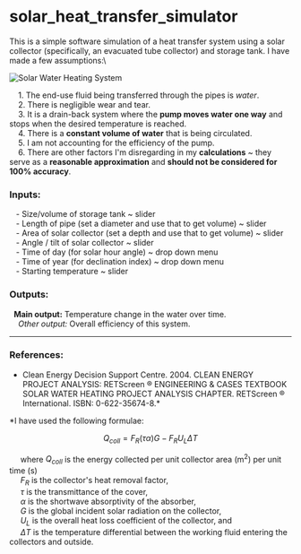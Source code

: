 # solar_heat_transfer_simulator

This is a simple software simulation of a heat transfer system using a solar collector (specifically, an evacuated tube collector) and storage tank. I have made a few assumptions:\

![Solar Water Heating System](/solar_heating_system.png.png)

&nbsp;&nbsp;&nbsp; 1. The end-use fluid being transferred through the pipes is *water*.\
&nbsp;&nbsp;&nbsp; 2. There is negligible wear and tear.\
&nbsp;&nbsp;&nbsp; 3. It is a drain-back system where the **pump moves water one way** and stops when the desired temperature is reached.\
&nbsp;&nbsp;&nbsp; 4. There is a **constant volume of water** that is being circulated.\
&nbsp;&nbsp;&nbsp; 5. I am not accounting for the efficiency of the pump.\
&nbsp;&nbsp;&nbsp; 6. There are other factors I'm disregarding in my **calculations** ~ they serve as a **reasonable approximation** and **should not be considered for 100% accuracy**.


### Inputs:
&nbsp;&nbsp; - Size/volume of storage tank ~ slider\
&nbsp;&nbsp; - Length of pipe (set a diameter and use that to get volume) ~ slider\
&nbsp;&nbsp; - Area of solar collector (set a depth and use that to get volume) ~ slider\
&nbsp;&nbsp; - Angle / tilt of solar collector ~ slider\
&nbsp;&nbsp; - Time of day (for solar hour angle) ~ drop down menu\
&nbsp;&nbsp; - Time of year (for declination index) ~ drop down menu\
&nbsp;&nbsp; - Starting temperature ~ slider

### Outputs:
 &nbsp;&nbsp;**Main output:** Temperature change in the water over time.\
 &nbsp;&nbsp;&nbsp;&nbsp;*Other output:* Overall efficiency of this system.

***

### References:
- Clean Energy Decision Support Centre. 2004. CLEAN ENERGY PROJECT ANALYSIS: RETScreen ® ENGINEERING & CASES TEXTBOOK SOLAR WATER HEATING PROJECT ANALYSIS CHAPTER. RETScreen ® International. ISBN: 0-622-35674-8.*

*I have used the following formulae:

$$
Q_{coll} = F_{R}(τα) G − F_{R}U_{L}ΔT
$$

&nbsp;&nbsp;&nbsp;&nbsp; where *Q<sub>coll</sub>* is the energy collected per unit collector area (m<sup>2</sup>) per unit time (s)\
	 &nbsp;&nbsp;&nbsp;&nbsp; *F<sub>R</sub>* is the collector's heat removal factor,\
	 &nbsp;&nbsp;&nbsp;&nbsp; *τ* is the transmittance of the cover,\
	 &nbsp;&nbsp;&nbsp;&nbsp; *α* is the shortwave absorptivity of the absorber,\
	 &nbsp;&nbsp;&nbsp;&nbsp; *G* is the global incident solar radiation on the collector,\
	 &nbsp;&nbsp;&nbsp;&nbsp; *U<sub>L</sub>* is the overall heat loss coefficient of the collector, and\
	 &nbsp;&nbsp;&nbsp;&nbsp; *ΔT* is the temperature differential between the working fluid entering the collectors and outside.
